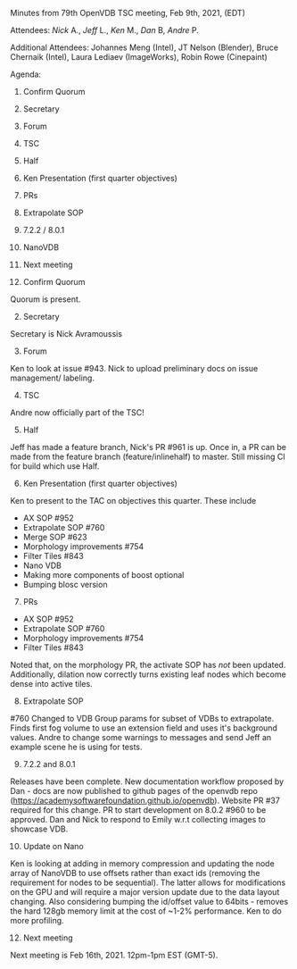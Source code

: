 Minutes from 79th OpenVDB TSC meeting, Feb 9th, 2021, (EDT)

Attendees: *Nick* A., *Jeff* L., *Ken* M., *Dan* B, *Andre* P.

Additional Attendees: Johannes Meng (Intel), JT Nelson (Blender),
Bruce Chernaik (Intel), Laura Lediaev (ImageWorks), Robin Rowe (Cinepaint)

Agenda:

1) Confirm Quorum
2) Secretary
3) Forum
4) TSC
5) Half
6) Ken Presentation (first quarter objectives)
7) PRs
8) Extrapolate SOP
9) 7.2.2 / 8.0.1
10) NanoVDB
11) Next meeting

1) Confirm Quorum

Quorum is present.

2) Secretary

Secretary is Nick Avramoussis

3) Forum

Ken to look at issue #943. Nick to upload preliminary docs on issue
management/ labeling.

4) TSC

Andre now officially part of the TSC!

5) Half

Jeff has made a feature branch, Nick's PR #961 is up. Once in, a PR can be made
from the feature branch (feature/inlinehalf) to master. Still missing CI for
build which use Half.

6) Ken Presentation (first quarter objectives)

Ken to present to the TAC on objectives this quarter. These include

 - AX SOP #952
 - Extrapolate SOP #760
 - Merge SOP #623
 - Morphology improvements #754
 - Filter Tiles #843
 - Nano VDB
 - Making more components of boost optional
 - Bumping blosc version

7) PRs

 - AX SOP #952
 - Extrapolate SOP #760
 - Morphology improvements #754
 - Filter Tiles #843

Noted that, on the morphology PR, the activate SOP has *not* been updated.
Additionally, dilation now correctly turns existing leaf nodes which become
dense into active tiles.

8) Extrapolate SOP

#760 Changed to VDB Group params for subset of VDBs to extrapolate. Finds first
fog volume to use an extension field and uses it's background values. Andre to
change some warnings to messages and send Jeff an example scene he is using for
tests.

9) 7.2.2 and 8.0.1

Releases have been complete. New documentation workflow proposed by Dan - docs
are now published to github pages of the openvdb repo (https://academysoftwarefoundation.github.io/openvdb).
Website PR #37 required for this change. PR to start development on 8.0.2 #960
to be approved. Dan and Nick to respond to Emily w.r.t collecting images to
showcase VDB.

10) Update on Nano

Ken is looking at adding in memory compression and updating the node array of
NanoVDB to use offsets rather than exact ids (removing the requirement for nodes
to be sequential). The latter allows for modifications on the GPU and will
require a major version update due to the data layout changing. Also considering
bumping the id/offset value to 64bits - removes the hard 128gb memory limit at
the cost of ~1-2% performance. Ken to do more profiling.

12) Next meeting

Next meeting is Feb 16th, 2021. 12pm-1pm EST (GMT-5).
